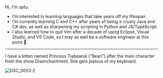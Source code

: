 Hi, I’m uptu.
- I’m interested in learning languages that take years off my lifespan.
- I’m currently learning C and C++ after years of being a crusty Java and C# dev, as well as sharpening my scripting in Python and JS/TypeScript.
- I also learned how to quit Vim after a decade of using Eclipse, Visual Studio, and VS Code, so I may as well be a software engineer at this point 🗿.
___

<!---
uptudev/uptudev is a ✨ special ✨ repository because its `README.md` (this file) appears on your GitHub profile.
You can click the Preview link to take a look at your changes.
--->
I have a kitten named Princess Tiabeanie ("Bean") after the main character from the show Disenchantment. She gets jealous of my keyboard.

![DSC_0053-2](https://user-images.githubusercontent.com/91502176/211139455-e11c580a-c4c2-48b1-a657-4de36983e6e0.jpg)
